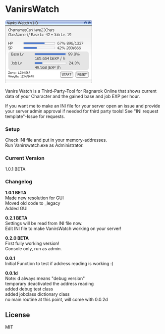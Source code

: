 # VanirsWatch  
  
![alt text](https://github.com/ckanitz/vanirswatch/blob/master/vanriswatch_assets/vanirswatch_layout.png)  
  
Vanirs Watch is a Third-Party-Tool for Ragnarok Online that shows current data of your Character and the gained base and job EXP per hour.  
  
If you want me to make an INI file for your server open an issue and provide your server admin approval if needed for third party tools! See "INI request template"-Issue for requests.  
  
### Setup  
Check INI file and put in your memory-addresses.  
Run Vanirswatch.exe as Administrator.  
  
### Current Version  
1.0.1 BETA  
  
### Changelog  
**1.0.1 BETA**  
Made new resolution for GUI  
Moved old code to _legacy  
Added GUI  
  
**0.2.1 BETA**  
Settings will be read from INI file now.  
Edit INI file to make VanirsWatch working on your server!  

**0.2.0 BETA**  
First fully working version!  
Console only, run as admin.  

**0.0.1**  
Initial Function to test if address reading is working :)

**0.0.1d**  
Note: d always means "debug version"  
temporary deactivated the address reading  
added debug test class  
added jobclass dictionary class  
no main routine at this point, will come with 0.0.2d  

License
----

MIT
